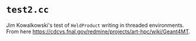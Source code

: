 
# `test2.cc`
Jim Kowalkowski's test of `HeldProduct` writing in threaded environments.  From here <https://cdcvs.fnal.gov/redmine/projects/art-hpc/wiki/Geant4MT>.

